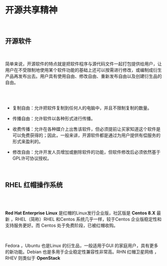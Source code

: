 


# 开源共享精神

<br>



## 开源软件

<br>

简单来说，开源软件的特点就是把软件程序与源代码文件一起打包提供给用户，让用户在不受限制地使用某个软件功能的基础上还可以按需进行修改，或编制成衍生产品再发布出去。用户具有使用自由、修改自由、重新发布自由以及创建衍生品的自由。

<br>

<br>



- 
  复制自由：允许把软件复制到任何人的电脑中，并且不限制复制的数量。


- 传播自由：允许软件以各种形式进行传播。


- 收费传播：允许在各种媒介上出售该软件，但必须提前让买家知道这个软件是可以免费获得的；因此，一般来讲，开源软件都是通过为用户提供有偿服务的形式来盈利的。


- 修改自由：允许开发人员增加或删除软件的功能，但软件修改后必须依然基于GPL许可协议授权。


<br>



## RHEL 红帽操作系统

<br>

<br>

**Red Hat Enterprise Linux** 是红帽的Linux发行企业版，社区版是 **Centos 8.X** 最新 ，RHEL（简称）RHEL 和Centos 系统几乎一样，较于Centos  企业版稳定性和支持服务更好。而 Centos 处于免费阶段，已被红帽收购。

<br>

Fedora ，Ubuntu  也是Linux 的衍生品，一般适用于GUI 的家庭用户，具有更多的新功能。Debian  也是多用于企业稳定性兼容性非常高。RHN 红帽卫星网络 ，RHEV 则类似于 **OpenStack** 

<br>

